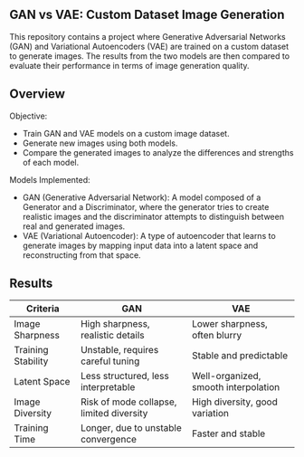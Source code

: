 ## GAN vs VAE: Custom Dataset Image Generation
This repository contains a project where Generative Adversarial Networks (GAN) and Variational Autoencoders (VAE) are trained on a custom dataset to generate images. The results from the two models are then compared to evaluate their performance in terms of image generation quality.

## Overview
Objective:
- Train GAN and VAE models on a custom image dataset.
- Generate new images using both models.
- Compare the generated images to analyze the differences and strengths of each model.

Models Implemented:
- GAN (Generative Adversarial Network): A model composed of a Generator and a Discriminator, where the generator tries to create realistic images and the discriminator attempts to distinguish between real and generated images.
- VAE (Variational Autoencoder): A type of autoencoder that learns to generate images by mapping input data into a latent space and reconstructing from that space.

## Results
|Criteria|GAN|VAE|
|---|---|---|
|Image Sharpness|High sharpness, realistic details|Lower sharpness, often blurry|
|Training Stability|Unstable, requires careful tuning|Stable and predictable|
|Latent Space|Less structured, less interpretable|Well-organized, smooth interpolation|
|Image Diversity|Risk of mode collapse, limited diversity|High diversity, good variation|
|Training Time|Longer, due to unstable convergence|Faster and stable|
